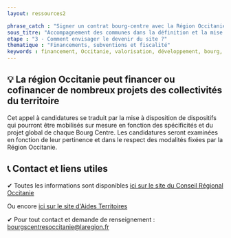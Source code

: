 ```yaml
---
layout: ressources2

phrase_catch : "Signer un contrat bourg-centre avec la Région Occitanie - 31 décembre 2021"
sous_titre: "Accompagnement des communes dans la définition et la mise en œuvre de leur projet de développement et de valorisation"
etape : "3 - Comment envisager le devenir du site ?"
thematique : "Financements, subventions et fiscalité"
keywords : financement, Occitanie, valorisation, développement, bourg, centre, centre-bourg, bourg-centre, contrat, subvention
---
```


## 💡 La région Occitanie peut financer ou cofinancer de nombreux projets des collectivités du territoire

Cet appel à candidatures se traduit par la mise à disposition de dispositifs qui pourront être mobilisés sur mesure en fonction des spécificités et du projet global de chaque Bourg Centre. Les candidatures seront examinées en fonction de leur pertinence et dans le respect des modalités fixées par la Région Occitanie.

## 📞 Contact et liens utiles

✔ Toutes les informations sont disponibles [ici sur le site du Conseil Régional Occitanie](https://www.laregion.fr/appelsacandidatures-bourgscentres-occitanie)

Ou encore [ici sur le site d'Aides Territoires](https://aides-territoires.beta.gouv.fr/aides/4205-appel-a-candidatures-bourgs-centres-occitanie/)

✔ Pour tout contact et demande de renseignement : bourgscentresoccitanie@laregion.fr
